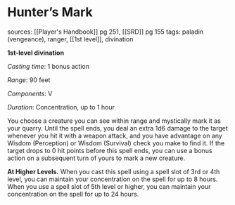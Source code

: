 # Hunter’s Mark
sources: [[Player's Handbook]] pg 251, [[SRD]] pg 155
tags: paladin (vengeance), ranger, [[1st level]], divination

**1st-level divination**

*Casting time*: 1 bonus action

*Range*: 90 feet

*Components*: V

*Duration*: Concentration, up to 1 hour

You choose a creature you can see within range and mystically mark it as your quarry. Until the spell ends, you deal an extra 1d6 damage to the target whenever you hit it with a weapon attack, and you have advantage on any Wisdom (Perception) or Wisdom (Survival) check you make to find it. If the target drops to 0 hit points before this spell ends, you can use a bonus action on a subsequent turn of yours to mark a new creature.

**At Higher Levels.** When you cast this spell using a spell slot of 3rd or 4th level, you can maintain your concentration on the spell for up to 8 hours. When you use a spell slot of 5th level or higher, you can maintain your concentration on the spell for up to 24 hours.
